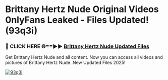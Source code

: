 # Brittany Hertz Nude Original Videos 0nlyFans Leaked - Files Updated! (93q3i)

<h3>🔴 CLICK HERE 🌐==►► <a href="https://tinyurl.com/4mcuefdz" rel="nofollow">Brittany Hertz Nude Updated Files</a></h3>

Get Brittany Hertz Nude and all content. Now you can access all videos and pictures of Brittany Hertz Nude. New Updated Files 2025!

[![93q3i](https://i.imgur.com/StAQSOY.gif)](https://tinyurl.com/4mcuefdz)
